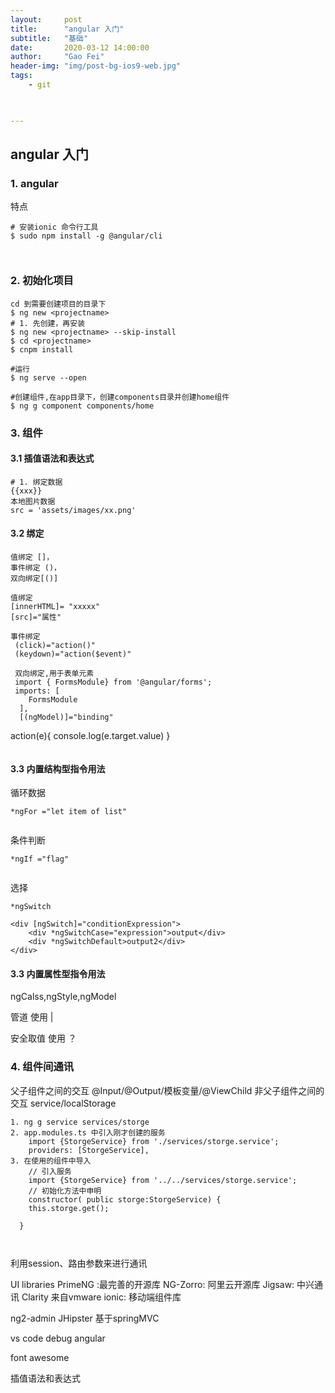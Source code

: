 ```yaml
---
layout:     post
title:      "angular 入门"
subtitle:   "基础"
date:       2020-03-12 14:00:00
author:     "Gao Fei"
header-img: "img/post-bg-ios9-web.jpg"
tags:
    - git
    


---
```


## angular 入门

### 1. angular
特点

``` 
# 安装ionic 命令行工具
$ sudo npm install -g @angular/cli



``` 
### 2. 初始化项目
```
cd 到需要创建项目的目录下
$ ng new <projectname>
# 1. 先创建，再安装
$ ng new <projectname> --skip-install
$ cd <projectname>
$ cnpm install

#运行
$ ng serve --open

#创建组件,在app目录下，创建components目录并创建home组件
$ ng g component components/home

```
### 3. 组件
#### 3.1 插值语法和表达式

```
# 1. 绑定数据
{{xxx}}
本地图片数据
src = 'assets/images/xx.png'

```

#### 3.2 绑定

```
值绑定 []，
事件绑定 ()，
双向绑定[()]

值绑定
[innerHTML]= "xxxxx"
[src]="属性"

事件绑定
 (click)="action()"
 (keydown)="action($event)"
 
 双向绑定,用于表单元素
 import { FormsModule} from '@angular/forms';
 imports: [
    FormsModule
  ],
  [(ngModel)]="binding"

```
action(e){
console.log(e.target.value)
}

```

```
#### 3.3 内置结构型指令用法
 循环数据

```
*ngFor ="let item of list"


```

 条件判断

```
*ngIf ="flag"


```

 选择

```
*ngSwitch

<div [ngSwitch]="conditionExpression">
    <div *ngSwitchCase="expression">output</div>
    <div *ngSwitchDefault>output2</div>
</div>

```

#### 3.3 内置属性型指令用法
 ngCalss,ngStyle,ngModel

管道
使用 |

安全取值
使用 ？


### 4. 组件间通讯
父子组件之间的交互
@Input/@Output/模板变量/@ViewChild
非父子组件之间的交互
service/localStorage

```
1. ng g service services/storge
2. app.modules.ts 中引入刚才创建的服务
	import {StorgeService} from './services/storge.service';
	providers: [StorgeService],
3. 在使用的组件中导入
	// 引入服务
	import {StorgeService} from '../../services/storge.service';
	// 初始化方法中申明
	constructor( public storge:StorgeService) { 
    this.storge.get();

  }



```

利用session、路由参数来进行通讯

UI libraries
PrimeNG :最完善的开源库
NG-Zorro: 阿里云开源库
Jigsaw: 中兴通讯
Clarity 来自vmware
ionic: 移动端组件库

ng2-admin
JHipster 基于springMVC

vs code debug angular

font awesome

插值语法和表达式



